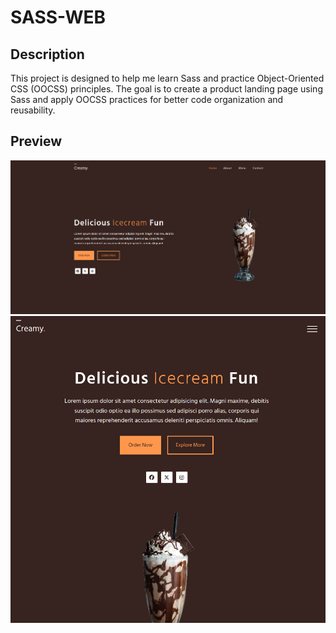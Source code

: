 # SASS-WEB

## Description

This project is designed to help me learn Sass and practice Object-Oriented CSS (OOCSS) principles. The goal is to create a product landing page using Sass and apply OOCSS practices for better code organization and reusability.

## Preview

![Preview1](/.img/Preview1.png)
![Preview2](/.img/Preview2.png)
